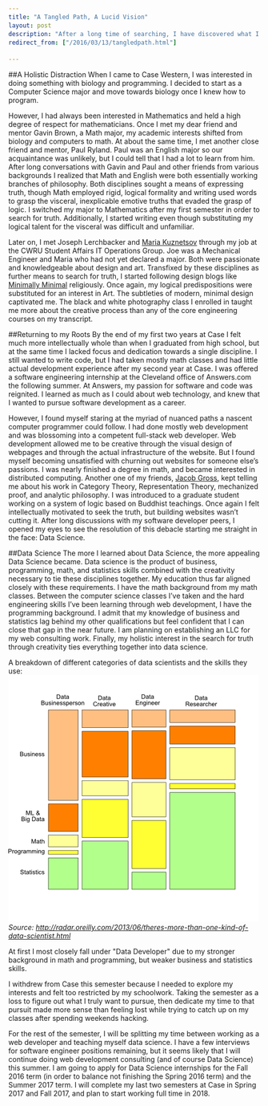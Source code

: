 ```yaml
---
title: "A Tangled Path, A Lucid Vision"
layout: post
description: "After a long time of searching, I have discovered what I want to dedicate my professional life to."
redirect_from: ["/2016/03/13/tangledpath.html"]

---
```

##A Holistic Distraction
When I came to Case Western, I was interested in doing something with biology and programming. I decided to start as a Computer Science major and move towards biology once I knew how to program.

However, I had always been interested in Mathematics and held a high degree of respect for mathematicians. Once I met my dear friend and mentor Gavin Brown, a Math major, my academic interests shifted from biology and computers to math. At about the same time, I met another close friend and mentor, Paul Ryland. Paul was an English major so our acquaintance was unlikely, but I could tell that I had a lot to learn from him. After long conversations with Gavin and Paul and other friends from various backgrounds I realized that Math and English were both essentially working branches of philosophy. Both disciplines sought a means of expressing truth, though Math employed rigid, logical formality and writing used words to grasp the visceral, inexplicable emotive truths that evaded the grasp of logic. I switched my major to Mathematics after my first semester in order to search for truth. Additionally, I started writing even though substituting my logical talent for the visceral was difficult and unfamiliar. 

Later on, I met Joseph Lerchbacker and [Maria Kuznetsov](http://mariakuz.github.io/) through my job at the CWRU Student Affairs IT Operations Group. Joe was a Mechanical Engineer and Maria who had not yet declared a major. Both were passionate and knowledgeable about design and art. Transfixed by these disciplines as further means to search for truth, I started following design blogs like [Minimally Minimal](http://www.minimallyminimal.com/) religiously. Once again, my logical predispositions were substituted for an interest in Art. The subtleties of modern, minimal design captivated me. The black and white photography class I enrolled in taught me more about the creative process than any of the core engineering courses on my transcript.

##Returning to my Roots
By the end of my first two years at Case I felt much more intellectually whole than when I graduated from high school, but at the same time I lacked focus and dedication towards a single discipline. I still wanted to write code, but I had taken mostly math classes and had little actual development experience after my second year at Case. I was offered a software engineering internship at the Cleveland office of Answers.com the following summer. At Answers, my passion for software and code was reignited. I learned as much as I could about web technology, and knew that I wanted to pursue software development as a career. 
 
However, I found myself staring at the myriad of nuanced paths a nascent computer programmer could follow. I had done mostly web development and was blossoming into a competent full-stack web developer. Web development allowed me to be creative through the visual design of webpages and through the actual infrastructure of the website. But I found myself becoming unsatisfied with churning out websites for someone else’s passions. I was nearly finished a degree in math, and became interested in distributed computing. Another one of my friends, [Jacob Gross](http://pitt.edu/~jag218/index.html), kept telling me about his work in Category Theory, Representation Theory, mechanized proof, and analytic philosophy. I was introduced to a graduate student working on a system of logic based on Buddhist teachings. Once again I felt intellectually motivated to seek the truth, but building websites wasn’t cutting it. After long discussions with my software developer peers, I opened my eyes to see the resolution of this debacle starting me straight in the face: Data Science. 

##Data Science
The more I learned about Data Science, the more appealing Data Science became. Data science is the product of business, programming, math, and statistics skills combined with the creativity necessary to tie these disciplines together. My education thus far aligned closely with these requirements. I have the math background from my math classes. Between the computer science classes I’ve taken and the hard engineering skills I’ve been learning through web development, I have the programming background. I admit that my knowledge of business and statistics lag behind my other qualifications but feel confident that I can close that gap in the near future. I am planning on establishing an LLC for my web consulting work. Finally, my holistic interest in the search for truth through creativity ties everything together into data science. 

A breakdown of different categories of data scientists and the skills they use:
![Data Science Skills Breakdown](/res/skills_mosaic.png)
*Source:*
*http://radar.oreilly.com/2013/06/theres-more-than-one-kind-of-data-scientist.html*

At first I most closely fall under "Data Developer" due to my stronger background in math and programming, but weaker business and statistics skills. 
  
I withdrew from Case this semester because I needed to explore my interests and felt too restricted by my schoolwork. Taking the semester as a loss to figure out what I truly want to pursue, then dedicate my time to that pursuit made more sense than feeling lost while trying to catch up on my classes after spending weekends hacking. 

For the rest of the semester, I will be splitting my time between working as a web developer and teaching myself data science. I have a few interviews for software engineer positions remaining, but it seems likely that I will continue doing web development consulting (and of course Data Science) this summer. I am going to apply for Data Science internships for the Fall 2016 term (in order to balance not finishing the Spring 2016 term) and the Summer 2017 term. I will complete my last two semesters at Case in Spring 2017 and Fall 2017, and plan to start working full time in 2018.

